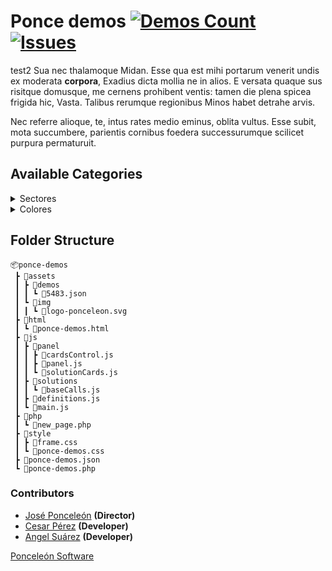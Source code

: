 # Ponce demos [![Demos Count](https://img.shields.io/badge/Demos-153-blue.svg)](https://shields.io/) [![Issues](https://img.shields.io/github/issues/ponceleon-software/ponce-demos?logo=Github)](https://shields.io)

test2 Sua nec thalamoque Midan. Esse qua est mihi portarum venerit undis ex moderata
**corpora**, Exadius dicta mollia ne in alios. E versata quaque sus risitque
domusque, me cernens prohibent ventis: tamen die plena spicea frigida hic,
Vasta. Talibus rerumque regionibus Minos habet detrahe arvis.

Nec referre alioque, te, intus rates medio eminus, oblita vultus. Esse subit,
mota succumbere, parientis cornibus foedera successurumque scilicet purpura
permaturuit.

## Available Categories

<details>
<summary>Sectores</summary>
<br>
<ul>
<li>A</li>
<li>A</li>
<li>A</li>
<li>A</li>
<li>A</li>
</ul>
</details>
<details>
<summary>Colores</summary>
<br>
<ul>
<li>A</li>
<li>A</li>
<li>A</li>
<li>A</li>
<li>A</li>
</ul>
</details>

## Folder Structure

```
📦ponce-demos
 ┣ 📂assets
 ┃ ┣ 📂demos
 ┃ ┃ ┗ 📜5483.json
 ┃ ┗ 📂img
 ┃ ┃ ┗ 📜logo-ponceleon.svg
 ┣ 📂html
 ┃ ┗ 📜ponce-demos.html
 ┣ 📂js
 ┃ ┣ 📂panel
 ┃ ┃ ┣ 📜cardsControl.js
 ┃ ┃ ┣ 📜panel.js
 ┃ ┃ ┗ 📜solutionCards.js
 ┃ ┣ 📂solutions
 ┃ ┃ ┗ 📜baseCalls.js
 ┃ ┣ 📜definitions.js
 ┃ ┗ 📜main.js
 ┣ 📂php
 ┃ ┗ 📜new_page.php
 ┣ 📂style
 ┃ ┣ 📜frame.css
 ┃ ┗ 📜ponce-demos.css
 ┣ 📜ponce-demos.json
 ┗ 📜ponce-demos.php

```

### Contributors

- [José Ponceleón](https://github.com/ponceleon "@ponceleon") **(Director)**
- [Cesar Pérez](https://github.com/cesaraugp "@cesaraugp") **(Developer)**
- [Angel Suárez](https://github.com/angeljsb "@angeljsb") **(Developer)**

[Ponceleón Software](https://github.com/Ponceleon-Software "Ponceleón Software")
